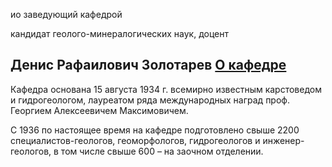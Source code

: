ио заведующий кафедрой
   

 кандидат геолого-минералогических наук, доцент
   

**Денис Рафаилович Золотарев**
[О кафедре](http://www.psu.ru/fakultety/geologicheskij-fakultet/kafedry/kafedra-dinamicheskoj-geologii-i-gidrogeologii/o-kafedre)
----------------------------------------------------------------------------------------------------------------





 Кафедра основана 15 августа 1934 г. всемирно известным карстоведом и гидрогеологом, лауреатом ряда международных наград проф. Георгием Алексеевичем Максимовичем.
 



 С 1936 по настоящее время на кафедре подготовлено свыше 2200 специалистов-геологов, геоморфологов, гидрогеологов и инженер-геологов, в том числе свыше 600 – на заочном отделении.